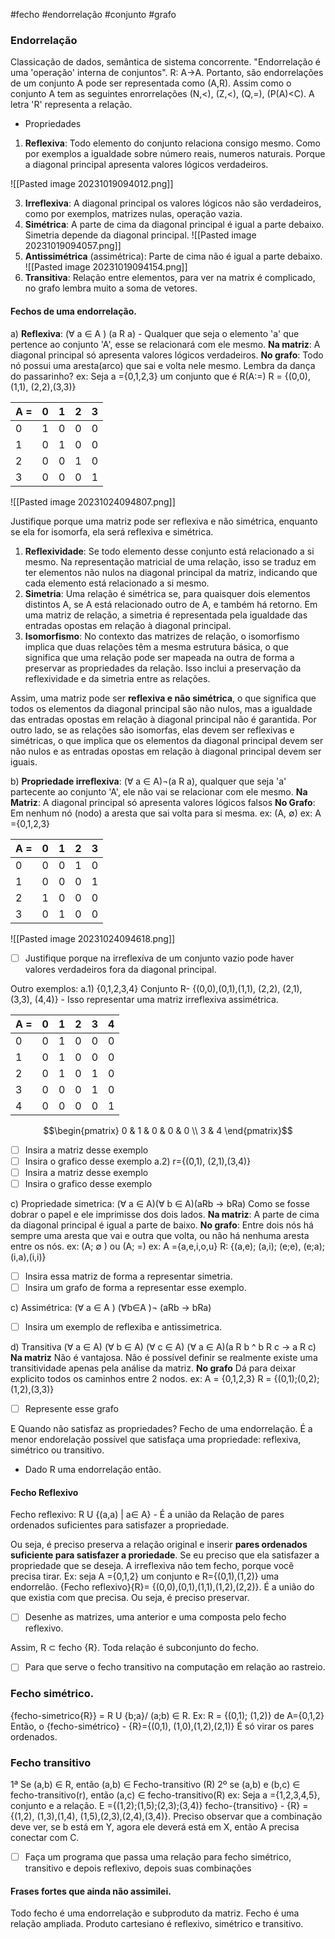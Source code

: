 #fecho #endorrelação #conjunto #grafo 
### Endorrelação 
Classicação de dados, semântica de sistema concorrente. "Endorrelação é uma 'operação' interna de conjuntos". R: A->A. Portanto, são endorrelações de um conjunto A pode ser representada como (A,R). Assim como o conjunto A tem as seguintes enrorrelações (N,<), (Z,<), (Q,=), (P(A)<C). A letra 'R' representa a relação.

* Propriedades
1. **Reflexiva**: Todo elemento do conjunto relaciona consigo mesmo. Como por exemplos a igualdade sobre número reais, numeros naturais. Porque a diagonal principal apresenta valores lógicos verdadeiros.

 ![[Pasted image 20231019094012.png]]

3. **Irreflexiva**: A diagonal principal os valores lógicos não são verdadeiros, como por exemplos, matrizes nulas, operação vazia. 
5. **Simétrica**: A parte de cima da diagonal principal é igual a parte debaixo. Simetria depende da diagonal principal.
![[Pasted image 20231019094057.png]]
6. **Antissimétrica** (assimétrica): Parte de cima não é igual a parte debaixo. ![[Pasted image 20231019094154.png]]
7. **Transitiva**: Relação entre elementos, para ver na matrix é complicado, no grafo lembra muito a soma de vetores.

#### Fechos de uma endorrelação. 
a) **Reflexiva**: ($\forall$ a $\in$ A ) (a R a) - Qualquer que seja o elemento 'a' que pertence ao conjunto 'A', esse se relacionará com ele mesmo. 
**Na matriz**: A diagonal principal só apresenta valores lógicos verdadeiros. 
**No grafo**: Todo nó possui uma aresta(arco) que sai e volta nele mesmo. Lembra da dança do passarinho?
ex: Seja a ={0,1,2,3} um conjunto que é R(A:=)
R = {(0,0), (1,1), (2,2),(3,3)}

| A = | 0 | 1 | 2 | 3 |
|---|---|---|---|---|
| 0 | 1 | 0 | 0 | 0 |
| 1 | 0 | 1 | 0 | 0 |
| 2 | 0 | 0 | 1 | 0 |
| 3 | 0 | 0 | 0 | 1 |


![[Pasted image 20231024094807.png]]

Justifique porque uma matriz pode ser reflexiva e não simétrica, enquanto se ela for isomorfa, ela será reflexiva e simétrica. 

1. **Reflexividade**: Se todo elemento desse conjunto está relacionado a si mesmo. Na representação matricial de uma relação, isso se traduz em ter elementos não nulos na diagonal principal da matriz, indicando que cada elemento está relacionado a si mesmo.
2. **Simetria**: Uma relação é simétrica se, para quaisquer dois elementos distintos A, se A está relacionado outro de A, e também há retorno. Em uma matriz de relação, a simetria é representada pela igualdade das entradas opostas em relação à diagonal principal.
3. **Isomorfismo**: No contexto das matrizes de relação, o isomorfismo implica que duas relações têm a mesma estrutura básica, o que significa que uma relação pode ser mapeada na outra de forma a preservar as propriedades da relação. Isso inclui a preservação da reflexividade e da simetria entre as relações.

Assim, uma matriz pode ser **reflexiva e não simétrica**, o que significa que todos os elementos da diagonal principal são não nulos, mas a igualdade das entradas opostas em relação à diagonal principal não é garantida. Por outro lado, se as relações são isomorfas, elas devem ser reflexivas e simétricas, o que implica que os elementos da diagonal principal devem ser não nulos e as entradas opostas em relação à diagonal principal devem ser iguais.


b) **Propriedade irreflexiva**: ($\forall$ a $\in$ A)¬(a R a), qualquer que seja 'a' partecente ao conjunto 'A', ele não vai se relacionar com ele mesmo. 
**Na Matriz**: A diagonal principal só apresenta valores lógicos falsos
**No Grafo**: Em nenhum nó (nodo) a aresta que sai volta para si mesma. 
ex: (A, $\emptyset$)
ex: A ={0,1,2,3}

| A = | 0 | 1 | 2 | 3 |
|---|---|---|---|---|
| 0 | 0 | 0 | 1 | 0 | 
| 1 | 0 | 0 | 0 | 1 | 
| 2 | 1 | 0 | 0 | 0 | 
| 3 | 0 | 1 | 0 | 0 | 


![[Pasted image 20231024094618.png]]

- [ ] Justifique porque na irreflexíva de um conjunto vazio pode haver valores verdadeiros fora da diagonal principal. 

Outro exemplos: 
a.1) {0,1,2,3,4} Conjunto
 R- {(0,0),(0,1),(1,1), (2,2), (2,1), (3,3), (4,4)} - Isso representar uma matriz irreflexiva assimétrica. 

| A = | 0 | 1 | 2 | 3 | 4 |
|---|---|---|---|---|---|
| 0 | 0 | 1 | 0 | 0 | 0 |
| 1 | 0 | 1 | 0 | 0 | 0 |
| 2 | 0 | 1 | 0 | 1 | 0 |
| 3 | 0 | 0 | 0 | 1 | 0 |
| 4 | 0 | 0 | 0 | 0 | 1 |


$$\begin{pmatrix} 0 & 1 & 0 & 0 & 0 \\ 3 & 4
\end{pmatrix}$$

 - [ ] Insira a matriz desse exemplo
- [ ] Insira o grafico desse exemplo
a.2) r={(0,1), (2,1),(3,4)}
- [ ] Insira a matriz desse exemplo
- [ ] Insira o grafico desse exemplo

c) Propriedade simetrica: ($\forall$ a $\in$ A)($\forall$ b $\in$ A)(aRb -> bRa)
Como se fosse dobrar o papel e ele imprimisse dos dois lados. 
**Na matriz**: A parte de cima da diagonal principal é igual a parte de baixo. 
**No grafo**: Entre dois nós há sempre uma aresta que vai e outra que volta, ou não há nenhuma aresta entre os nós. 
ex: (A; $\emptyset$ ) ou (A; =)
ex: A ={a,e,i,o,u}
R: {(a,e); (a,i); (e;e), (e;a);(i,a),(i,i)}
- [ ] Insira essa matriz de forma a representar simetria.
- [ ] Insira um grafo de forma a representar esse exemplo. 

c) Assimétrica: ($\forall$ a $\in$ A ) ($\forall$b$\in$A )¬ (aRb -> bRa)
- [ ] Insira um exemplo de reflexiba e antissimetrica. 

d) Transitiva ($\forall$ a $\in$ A) ($\forall$ b $\in$ A) ($\forall$ c $\in$ A) ($\forall$ a $\in$ A)(a R b ^ b R c -> a R c)
**Na matriz** Não é vantajosa. Não é possível definir se realmente existe uma transitividade apenas pela análise da matriz.
**No grafo** Dá para deixar explicito todos os caminhos entre 2 nodos. 
ex: A = {0,1,2,3}
R = {(0,1);(0,2);(1,2),(3,3)}
-[ ] Represente esse grafo

E Quando não satisfaz as propriedades? 
Fecho de uma endorrelação. 
É a menor endorelação possível que satisfaça uma propriedade: reflexiva, simétrico ou transitivo. 

- Dado R uma endorrelação então. 
####  Fecho Reflexivo
Fecho reflexivo: R U {(a,a) | a$\in$ A} - É a união da Relação de pares ordenados suficientes para satisfazer a propriedade.

Ou seja, é preciso preserva a relação original e inserir **pares ordenados suficiente para satisfazer a proriedade**. Se eu preciso que ela satisfazer a propriedade que se deseja. 
A irreflexiva não tem fecho, porque você precisa tirar.
Ex: seja A ={0,1,2} um conjunto e R={(0,1),(1,2)} uma endorrelão. 
{Fecho reflexivo}{R}= {(0,0),(0,1),(1,1),(1,2),(2,2)}. 
É a união do que existia com que precisa. Ou seja, é preciso preservar. 

- [ ] Desenhe as matrizes, uma anterior e uma composta pelo fecho reflexivo. 

Assim, R $\subset$ fecho {R}. Toda relação é subconjunto do fecho. 

-[ ] Para que serve o fecho transitivo na computação em relação ao rastreio. 

### Fecho simétrico. 
 {fecho-simetrico{R}} = R U {b;a}/ (a;b) $\in$ R. 
 Ex: R =  {(0,1); (1,2)} de A={0,1,2}
 Então, o {fecho-simétrico} - {R}={(0,1), (1,0),(1,2),(2,1)} 
É só virar os pares ordenados. 

### Fecho transitivo
1ª Se (a,b) $\in$ R, então (a,b) $\in$ Fecho-transitivo (R)
2º se (a,b) e (b,c) $\in$ fecho-transitivo(r), então (a,c) $\in$ fecho-transitivo(R)
ex: Seja a ={1,2,3,4,5}, conjunto e a relação. E ={(1,2);(1,5);(2,3);(3,4)}
fecho-{transitivo} - {R} = {(1,2), (1,3),(1,4), (1,5),(2,3),(2,4),(3,4)}.
Preciso observar que a combinação deve ver, se b está em Y, agora ele deverá está em X, então A precisa conectar com C. 
 - [ ] Faça um programa que passa uma relação para fecho simétrico, transitivo e depois reflexivo, depois suas combinações




#### Frases fortes que ainda não assimilei. 
Todo fecho é uma endorrelação e subproduto da matriz. 
Fecho é uma relação ampliada. 
Produto cartesiano é reflexivo, simétrico e transitivo. 
